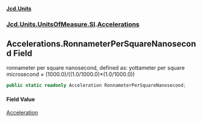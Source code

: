 #### [Jcd.Units](index.md 'index')
### [Jcd.Units.UnitsOfMeasure.SI](Jcd.Units.UnitsOfMeasure.SI.md 'Jcd.Units.UnitsOfMeasure.SI').[Accelerations](Accelerations.md 'Jcd.Units.UnitsOfMeasure.SI.Accelerations')

## Accelerations.RonnameterPerSquareNanosecond Field

ronnameter per square nanosecond, defined as: yottameter per square microsecond × (1000.0)/((1.0/1000.0)*(1.0/1000.0))

```csharp
public static readonly Acceleration RonnameterPerSquareNanosecond;
```

#### Field Value
[Acceleration](Acceleration.md 'Jcd.Units.UnitTypes.Acceleration')